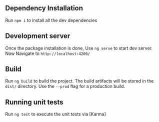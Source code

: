 ## Dependency Installation 

Run `npm i` to install all the dev dependencies

## Development server
Once the package installation is done,
Use `ng serve` to start dev server. Now Navigate to `http://localhost:4200/`

## Build

Run `ng build` to build the project. The build artifacts will be stored in the `dist/` directory. Use the `--prod` flag for a production build.

## Running unit tests

Run `ng test` to execute the unit tests via [Karma]

